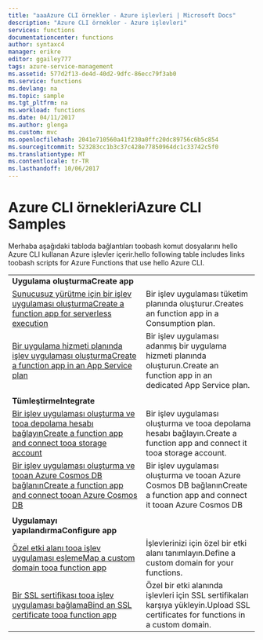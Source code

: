 ```yaml
---
title: "aaaAzure CLI örnekler - Azure işlevleri | Microsoft Docs"
description: "Azure CLI örnekler - Azure işlevleri"
services: functions
documentationcenter: functions
author: syntaxc4
manager: erikre
editor: ggailey777
tags: azure-service-management
ms.assetid: 577d2f13-de4d-40d2-9dfc-86ecc79f3ab0
ms.service: functions
ms.devlang: na
ms.topic: sample
ms.tgt_pltfrm: na
ms.workload: functions
ms.date: 04/11/2017
ms.author: glenga
ms.custom: mvc
ms.openlocfilehash: 2041e710560a41f230a0ffc20dc89756c6b5c854
ms.sourcegitcommit: 523283cc1b3c37c428e77850964dc1c33742c5f0
ms.translationtype: MT
ms.contentlocale: tr-TR
ms.lasthandoff: 10/06/2017
---
```

# <a name="azure-cli-samples"></a><span data-ttu-id="740f3-103">Azure CLI örnekleri</span><span class="sxs-lookup"><span data-stu-id="740f3-103">Azure CLI Samples</span></span>

<span data-ttu-id="740f3-104">Merhaba aşağıdaki tabloda bağlantıları toobash komut dosyalarını hello Azure CLI kullanan Azure işlevler içerir.</span><span class="sxs-lookup"><span data-stu-id="740f3-104">hello following table includes links toobash scripts for Azure Functions that use hello Azure CLI.</span></span>

| | |
|-|-|
|<span data-ttu-id="740f3-105">**Uygulama oluşturma**</span><span class="sxs-lookup"><span data-stu-id="740f3-105">**Create app**</span></span>||
| [<span data-ttu-id="740f3-106">Sunucusuz yürütme için bir işlev uygulaması oluşturma</span><span class="sxs-lookup"><span data-stu-id="740f3-106">Create a function app for serverless execution</span></span>](scripts/functions-cli-create-serverless.md) | <span data-ttu-id="740f3-107">Bir işlev uygulaması tüketim planında oluşturur.</span><span class="sxs-lookup"><span data-stu-id="740f3-107">Creates an function app in a Consumption plan.</span></span>  |
| [<span data-ttu-id="740f3-108">Bir uygulama hizmeti planında işlev uygulaması oluşturma</span><span class="sxs-lookup"><span data-stu-id="740f3-108">Create a function app in an App Service plan</span></span>](scripts/functions-cli-create-app-service-plan.md) | <span data-ttu-id="740f3-109">Bir işlev uygulaması adanmış bir uygulama hizmeti planında oluşturun.</span><span class="sxs-lookup"><span data-stu-id="740f3-109">Create an function app in an dedicated App Service plan.</span></span> |
| | |
|<span data-ttu-id="740f3-110">**Tümleştirme**</span><span class="sxs-lookup"><span data-stu-id="740f3-110">**Integrate**</span></span>||
| [<span data-ttu-id="740f3-111">Bir işlev uygulaması oluşturma ve tooa depolama hesabı bağlayın</span><span class="sxs-lookup"><span data-stu-id="740f3-111">Create a function app and connect tooa storage account</span></span>](scripts/functions-cli-create-function-app-connect-to-storage-account.md) | <span data-ttu-id="740f3-112">Bir işlev uygulaması oluşturma ve tooa depolama hesabı bağlayın.</span><span class="sxs-lookup"><span data-stu-id="740f3-112">Create a function app and connect it tooa storage account.</span></span> |
| [<span data-ttu-id="740f3-113">Bir işlev uygulaması oluşturma ve tooan Azure Cosmos DB bağlanın</span><span class="sxs-lookup"><span data-stu-id="740f3-113">Create a function app and connect tooan Azure Cosmos DB</span></span>](scripts/functions-cli-create-function-app-connect-to-cosmos-db.md) | <span data-ttu-id="740f3-114">Bir işlev uygulaması oluşturma ve tooan Azure Cosmos DB bağlanın</span><span class="sxs-lookup"><span data-stu-id="740f3-114">Create a function app and connect it tooan Azure Cosmos DB</span></span> |
| | |
|<span data-ttu-id="740f3-115">**Uygulamayı yapılandırma**</span><span class="sxs-lookup"><span data-stu-id="740f3-115">**Configure app**</span></span>||
| [<span data-ttu-id="740f3-116">Özel etki alanı tooa işlev uygulaması eşleme</span><span class="sxs-lookup"><span data-stu-id="740f3-116">Map a custom domain tooa function app</span></span>](scripts/functions-cli-configure-custom-domain.md) | <span data-ttu-id="740f3-117">İşlevlerinizi için özel bir etki alanı tanımlayın.</span><span class="sxs-lookup"><span data-stu-id="740f3-117">Define a custom domain for your functions.</span></span>  |
| [<span data-ttu-id="740f3-118">Bir SSL sertifikası tooa işlev uygulaması bağlama</span><span class="sxs-lookup"><span data-stu-id="740f3-118">Bind an SSL certificate tooa function app</span></span>](scripts/functions-cli-configure-ssl-certificate.md)  |  <span data-ttu-id="740f3-119">Özel bir etki alanında işlevleri için SSL sertifikaları karşıya yükleyin.</span><span class="sxs-lookup"><span data-stu-id="740f3-119">Upload SSL certificates for functions in a custom domain.</span></span> |
<!--

|**Scale app**||

|**Connect app tooresources**||
-->
